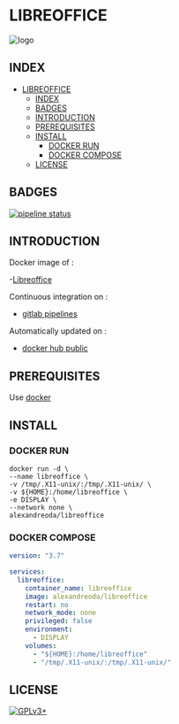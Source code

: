 # LIBREOFFICE

![logo](https://assets.gitlab-static.net/uploads/-/system/project/avatar/12904461/libreoffice-logo.jpg)

## INDEX

- [LIBREOFFICE](#libreoffice)
  - [INDEX](#index)
  - [BADGES](#badges)
  - [INTRODUCTION](#introduction)
  - [PREREQUISITES](#prerequisites)
  - [INSTALL](#install)
    - [DOCKER RUN](#docker-run)
    - [DOCKER COMPOSE](#docker-compose)
  - [LICENSE](#license)

## BADGES

[![pipeline status](https://gitlab.com/oda-alexandre/libreoffice/badges/master/pipeline.svg)](https://gitlab.com/oda-alexandre/libreoffice/commits/master)

## INTRODUCTION

Docker image of :

-[Libreoffice](https://www.libreoffice.org/)

Continuous integration on :

- [gitlab pipelines](https://gitlab.com/oda-alexandre/android-studio/pipelines)

Automatically updated on :

- [docker hub public](https://hub.docker.com/r/alexandreoda/libreoffice/)

## PREREQUISITES

Use [docker](https://www.docker.com)

## INSTALL

### DOCKER RUN

```\
docker run -d \
--name libreoffice \
-v /tmp/.X11-unix/:/tmp/.X11-unix/ \
-v ${HOME}:/home/libreoffice \
-e DISPLAY \
--network none \
alexandreoda/libreoffice
```

### DOCKER COMPOSE

```yml
version: "3.7"

services:
  libreoffice:
    container_name: libreoffice
    image: alexandreoda/libreoffice
    restart: no
    network_mode: none
    privileged: false
    environment:
      - DISPLAY
    volumes:
      - "${HOME}:/home/libreoffice"
      - "/tmp/.X11-unix/:/tmp/.X11-unix/"
```

## LICENSE

[![GPLv3+](http://gplv3.fsf.org/gplv3-127x51.png)](https://gitlab.com/oda-alexandre/libreoffice/blob/master/LICENSE)
